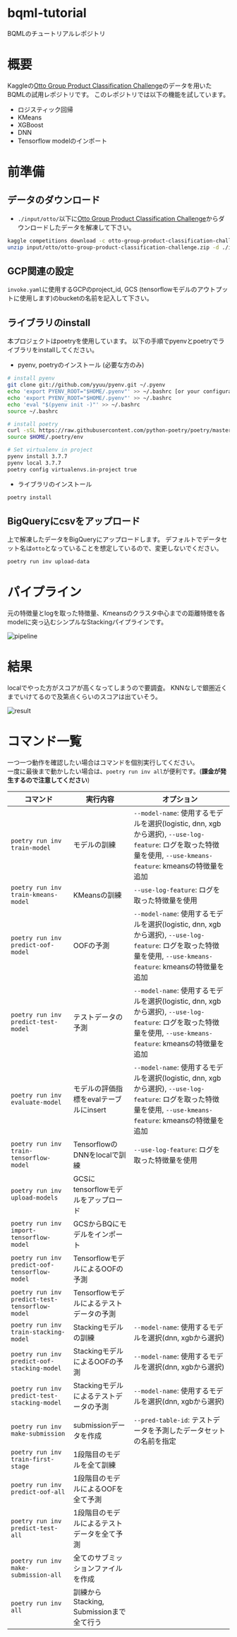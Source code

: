 # bqml-tutorial
BQMLのチュートリアルレポジトリ

# 概要

Kaggleの[Otto Group Product Classification Challenge](https://www.kaggle.com/c/otto-group-product-classification-challenge/overview)のデータを用いたBQMLの試用レポジトリです。
このレポジトリでは以下の機能を試しています。
- ロジスティック回帰
- KMeans
- XGBoost
- DNN
- Tensorflow modelのインポート

# 前準備

## データのダウンロード
- `./input/otto/`以下に[Otto Group Product Classification Challenge](https://www.kaggle.com/c/otto-group-product-classification-challenge/overview)からダウンロードしたデータを解凍して下さい。
```bash
kaggle competitions download -c otto-group-product-classification-challenge -p ./input/otto
unzip input/otto/otto-group-product-classification-challenge.zip -d ./input/otto
```

## GCP関連の設定
`invoke.yaml`に使用するGCPのproject_id, GCS (tensorflowモデルのアウトプットに使用します)のbucketの名前を記入して下さい。

## ライブラリのinstall
本プロジェクトはpoetryを使用しています。
以下の手順でpyenvとpoetryでライブラリをinstallしてください。
- pyenv, poetryのインストール (必要な方のみ)
```bash
# install pyenv
git clone git://github.com/yyuu/pyenv.git ~/.pyenv
echo 'export PYENV_ROOT="$HOME/.pyenv"' >> ~/.bashrc [or your configuration file (ex. ~/.zshrc)]
echo 'export PYENV_ROOT="$HOME/.pyenv"' >> ~/.bashrc
echo 'eval "$(pyenv init -)"' >> ~/.bashrc
source ~/.bashrc

# install poetry
curl -sSL https://raw.githubusercontent.com/python-poetry/poetry/master/get-poetry.py | python
source $HOME/.poetry/env

# Set virtualenv in project
pyenv install 3.7.7
pyenv local 3.7.7
poetry config virtualenvs.in-project true
```
- ライブラリのインストール
```bash
poetry install
```

## BigQueryにcsvをアップロード

上で解凍したデータをBigQueryにアップロードします。
デフォルトでデータセット名は`otto`となっていることを想定しているので、変更しないでください。
```bash
poetry run inv upload-data
```

# パイプライン

元の特徴量とlogを取った特徴量、Kmeansのクラスタ中心までの距離特徴を各modelに突っ込むシンプルなStackingパイプラインです。

![pipeline]('fig/pipeline.png')

# 結果

localでやった方がスコアが高くなってしまうので要調査。
KNNなしで銀圏近くまでいけてるので及第点くらいのスコアは出ていそう。

![result]('fig/result.png')

# コマンド一覧

一つ一つ動作を確認したい場合はコマンドを個別実行してください。  
一度に最後まで動かしたい場合は、`poetry run inv all`が便利です。(**課金が発生するので注意してください**)

| コマンド                                       | 実行内容                                    | オプション                                                                                                                                                    | 
| ---------------------------------------------- | ------------------------------------------- | ------------------------------------------------------------------------------------------------------------------------------------------------------------- | 
| `poetry run inv train-model`                   | モデルの訓練                                | `--model-name`: 使用するモデルを選択(logistic, dnn, xgbから選択), `--use-log-feature`: ログを取った特徴量を使用, `--use-kmeans-feature`: kmeansの特徴量を追加 | 
| `poetry run inv train-kmeans-model`            | KMeansの訓練                                | `--use-log-feature`: ログを取った特徴量を使用                                                                                                                 | 
| `poetry run inv predict-oof-model`             | OOFの予測                                   | `--model-name`: 使用するモデルを選択(logistic, dnn, xgbから選択), `--use-log-feature`: ログを取った特徴量を使用, `--use-kmeans-feature`: kmeansの特徴量を追加 | 
| `poetry run inv predict-test-model`            | テストデータの予測                          | `--model-name`: 使用するモデルを選択(logistic, dnn, xgbから選択), `--use-log-feature`: ログを取った特徴量を使用, `--use-kmeans-feature`: kmeansの特徴量を追加 | 
| `poetry run inv evaluate-model`                | モデルの評価指標をevalテーブルにinsert      | `--model-name`: 使用するモデルを選択(logistic, dnn, xgbから選択), `--use-log-feature`: ログを取った特徴量を使用, `--use-kmeans-feature`: kmeansの特徴量を追加 | 
| `poetry run inv train-tensorflow-model`        | TensorflowのDNNをlocalで訓練                | `--use-log-feature`: ログを取った特徴量を使用                                                                                                                 | 
| `poetry run inv upload-models`                 | GCSにtensorflowモデルをアップロード         |                                                                                                                                                               | 
| `poetry run inv import-tensorflow-model`       | GCSからBQにモデルをインポート               |                                                                                                                                                               | 
| `poetry run inv predict-oof-tensorflow-model`  | TensorflowモデルによるOOFの予測             |                                                                                                                                                               | 
| `poetry run inv predict-test-tensorflow-model` | Tensorflowモデルによるテストデータの予測    |                                                                                                                                                               | 
| `poetry run inv train-stacking-model`          | Stackingモデルの訓練                        | `--model-name`: 使用するモデルを選択(dnn, xgbから選択)                                                                                                        | 
| `poetry run inv predict-oof-stacking-model`    | StackingモデルによるOOFの予測               | `--model-name`: 使用するモデルを選択(dnn, xgbから選択)                                                                                                        | 
| `poetry run inv predict-test-stacking-model`   | Stackingモデルによるテストデータの予測      | `--model-name`: 使用するモデルを選択(dnn, xgbから選択)                                                                                                        | 
| `poetry run inv make-submission`               | submissionデータを作成                      | `--pred-table-id`: テストデータを予測したデータセットの名前を指定                                                                                             | 
| `poetry run inv train-first-stage`             | 1段階目のモデルを全て訓練                   |                                                                                                                                                               | 
| `poetry run inv predict-oof-all`               | 1段階目のモデルによるOOFを全て予測          |                                                                                                                                                               | 
| `poetry run inv predict-test-all`              | 1段階目のモデルによるテストデータを全て予測 |                                                                                                                                                               | 
| `poetry run inv make-submission-all`           | 全てのサブミッションファイルを作成          |                                                                                                                                                               | 
| `poetry run inv all`                           | 訓練からStacking, Submissionまで全て行う    |                                                                                                                                                               | 

